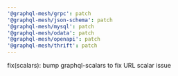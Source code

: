 ```yaml
---
'@graphql-mesh/grpc': patch
'@graphql-mesh/json-schema': patch
'@graphql-mesh/mysql': patch
'@graphql-mesh/odata': patch
'@graphql-mesh/openapi': patch
'@graphql-mesh/thrift': patch
---
```


fix(scalars): bump graphql-scalars to fix URL scalar issue
